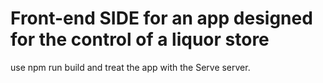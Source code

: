 # Front-end SIDE for an app designed for the control of a liquor store

use npm run build and treat the app with the Serve server. 